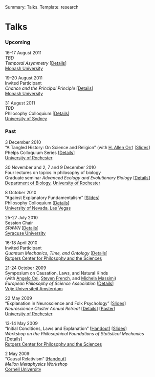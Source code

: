 Summary: Talks.	
Template: research

# Talks

### Upcoming ###

16–17 August 2011  
*TBD*  
*Temporal Asymmetry* \[[Details][1]\]  
[Monash University][2]

 [1]: http://timechance2011.wordpress.com/
 [2]: http://arts.monash.edu.au/philosophy/

19–20 August 2011  
Invited Participant  
*Chance and the Principal Principle* \[[Details][1]\]  
[Monash University][2]

31 August 2011  
*TBD*  
Philosophy Colloquium \[[Details][3]\]  
[University of Sydney][4]

 [3]: http://usydseminars.blogspot.com/
 [4]: http://sydney.edu.au/arts/philosophy/

### Past ###

3 December 2010  
“A Tangled History: On Science and Religion” (with [H. Allen Orr][5]) \[[Slides][6]\]  
Phelps Colloquium Series \[[Details][7]\]  
[University of Rochester][8]

 [5]: http://www.rochester.edu/College/bio/professors/orr.html
 [6]: http://www.rochester.edu/college/faculty/bweslake/research/talks/tangled_slides.pdf
 [7]: http://www.rochester.edu/provost/phelps_colloquium.html
 [8]: http://www.rochester.edu/

30 November and 2, 7 and 9 December 2010  
Four lectures on topics in philosophy of biology  
Graduate seminar *Advanced Ecology and Evolutionary Biology* \[[Details][9]\]  
[Department of Biology][10], [University of Rochester][8]

 [9]: http://www.rochester.edu/college/bio/graduate/courses.html
 [10]: http://www.rochester.edu/College/BIO/index.php

8 October 2010  
“Against Explanatory Fundamentalism” \[[Slides][11]\]  
Philosophy Colloquium \[[Details][12]\]  
[University of Nevada, Las Vegas][13]

 [11]: http://www.rochester.edu/college/faculty/bweslake/research/talks/fundamentalism_slides.pdf
 [12]: http://liberalarts.unlv.edu/Philosophy/colloquia.htm
 [13]: http://liberalarts.unlv.edu/Philosophy/

25-27 July 2010  
Session Chair  
*SPAWN* \[[Details][14]\]  
[Syracuse University][15]

 [14]: https://papresco.mysite.syr.edu/spawn2010/welcome.html
 [15]: http://syr.edu/

16-18 April 2010  
Invited Participant  
*Quantum Mechanics, Time, and Ontology* \[[Details][16]\]  
[Rutgers Center for Philosophy and the Sciences][17]

 [16]: http://fas-philosophy.rutgers.edu/hdemarest/timeontology.html
 [17]: http://fas-philosophy.rutgers.edu/philosophyscience/

21-24 October 2009  
Symposium on Causation, Laws, and Natural Kinds  
(with [Angelo Cei][18], [Steven French][19], and [Michela Massimi][20])  
*European Philosophy of Science Association* \[[Details][21]\]  
[Vrije Universiteit Amsterdam][22]

 [18]: http://leeds.academia.edu/AngeloCei
 [19]: http://www.philosophy.leeds.ac.uk/Staff/SF/Index.htm
 [20]: http://www.ucl.ac.uk/sts/massimi/index.htm
 [21]: http://www.epsa09.org/
 [22]: http://www.vu.nl/en/index.asp

22 May 2009  
“Explanation in Neuroscience and Folk Psychology” \[[Slides][23]\]  
*Neuroscience Cluster Annual Retreat* \[[Details][24]\] \[[Poster][25]\]  
[University of Rochester][8]

 [23]: http://www.rochester.edu/college/faculty/bweslake/research/talks/retreat_slides.pdf
 [24]: http://www.urmc.rochester.edu/neuroscience/retreat/
 [25]: http://www.rochester.edu/college/faculty/bweslake/research/talks/retreat_poster.pdf

13-14 May 2009  
“Initial Conditions, Laws and Explanation” \[[Handout][26]\] \[[Slides][27]\]  
*Workshop on the Philosophical Foundations of Statistical Mechanics* \[[Details][28]\]  
[Rutgers Center for Philosophy and the Sciences][17]

 [26]: http://www.rochester.edu/college/faculty/bweslake/research/talks/iclaws_handout.pdf
 [27]: http://www.rochester.edu/college/faculty/bweslake/research/talks/iclaws_slides.pdf
 [28]: http://fas-philosophy.rutgers.edu/hdemarest/StatMech.html

2 May 2009  
“Causal Relativism” \[[Handout][29]\]  
*Mellon Metaphysics Workshop*  
[Cornell University][30]

 [29]: http://www.rochester.edu/college/faculty/bweslake/research/talks/relativism_handout.pdf
 [30]: http://www.arts.cornell.edu/phil/
